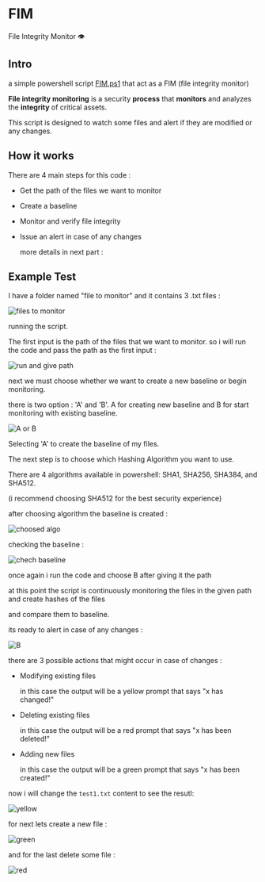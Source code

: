 # FIM
File Integrity Monitor 👁

## Intro
a simple powershell script [FIM.ps1](FIM.ps1) that act as a FIM (file integrity monitor)

**File integrity monitoring** is a security **process** that **monitors** and analyzes the **integrity** of critical assets.

This script is designed to watch some files and alert if they are modified or any changes.

## How it works
There are 4 main steps for this code :

* Get the path of the files we want to monitor
  
* Create a baseline
  
* Monitor and verify file integrity
  
* Issue an alert in case of any changes

  more details  in next part :

## Example Test 
I have a folder named "file to monitor" and it contains 3 .txt files :

![files to monitor](https://github.com/user-attachments/assets/cb9f93e3-a5ae-4065-8c13-f8bdb6bc5c67)

running the script.

The first input is the path of the files that we want to monitor. so i will run the code and pass the path as the first input :

![run and give path](https://github.com/user-attachments/assets/48d70d8b-9c44-43b2-b0c4-d7ef643e7143)

next we must choose whether we want to create a new baseline or begin monitoring.

there is two option : 'A' and 'B'.
A for creating new baseline and B for start monitoring with existing baseline.


![A or B](https://github.com/user-attachments/assets/8cab0def-32f4-4340-841c-c1f452b49a4a)


Selecting 'A' to create the baseline of my files.

The next step is to choose which Hashing Algorithm you want to use.

There are 4 algorithms available in powershell: SHA1, SHA256, SHA384, and SHA512.

(i recommend choosing SHA512 for the best security experience)

after choosing algorithm the baseline is created : 


![choosed algo](https://github.com/user-attachments/assets/4a8b9651-de7c-4bc8-8f18-29442305287a)

checking the baseline :


![chech baseline](https://github.com/user-attachments/assets/48a9bad4-568f-4419-9b28-2c88d7bf7b23)

once again i run the code and choose B after giving it the path

at this point the script is continuously monitoring the files in the given path and create hashes of the files

and compare them to baseline.

its ready to alert in case of any changes :

![B](https://github.com/user-attachments/assets/29e825a5-0d68-493b-b122-a0e3d44fd050)


there are 3 possible actions that might occur in case of changes :


* Modifying existing files
  
  in this case the output will be a yellow prompt that says "x has changed!"

* Deleting existing files
  
  in this case the output will be a red prompt that says "x has been deleted!"

  
* Adding new files
  
  in this case the output will be a green prompt that says "x has been created!"


now i will change the `test1.txt` content to see the resutl:

![yellow](https://github.com/user-attachments/assets/d6fe237d-4b13-454c-b4dc-d9c174ae1f32)

for next lets create a new file :

![green](https://github.com/user-attachments/assets/82e7606e-6100-4f94-81cf-2e9aefc1ab72)

and for the last delete some file :

![red](https://github.com/user-attachments/assets/1511e5c1-2e5a-4688-bd91-a8ea5ba6da6d)







